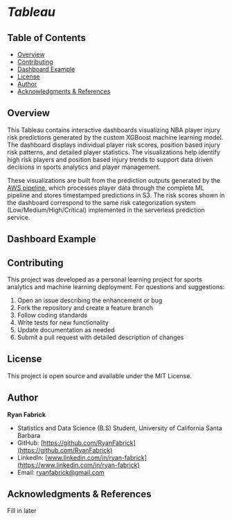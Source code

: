 # *Tableau*

## Table of Contents

- [Overview](#overview)
- [Contributing](#contributing)
- [Dashboard Example](#dashboard-example)
- [License](#license)
- [Author](#author)
- [Acknowledgments & References](#acknowledgments--references)
    
## Overview

This Tableau contains interactive dashboards visualizing NBA player injury risk predictions generated by the custom XGBoost machine learning model. The dashboard displays individual player risk scores, position based injury risk patterns, and detailed player statistics. The visualizations help identify high risk players and position based injury trends to support data driven decisions in sports analytics and player management.

These visualizations are built from the prediction outputs generated by the [AWS pipeline](../aws/README.md), which processes player data through the complete ML pipeline and stores timestamped predictions in S3. The risk scores shown in the dashboard correspond to the same risk categorization system (Low/Medium/High/Critical) implemented in the serverless prediction service. 

## Dashboard Example

## Contributing

This project was developed as a personal learning project for sports analytics and machine learning deployment. For questions and suggestions:

1. Open an issue describing the enhancement or bug
2. Fork the repository and create a feature branch
3. Follow coding standards
4. Write tests for new functionality
5. Update documentation as needed
6. Submit a pull request with detailed description of changes

## License

This project is open source and available under the MIT License.

## Author

**Ryan Fabrick**
- Statistics and Data Science (B.S) Student, University of California Santa Barbara
- GitHub: [https://github.com/RyanFabrick](https://github.com/RyanFabrick)
- LinkedIn: [www.linkedin.com/in/ryan-fabrick](https://www.linkedin.com/in/ryan-fabrick)
- Email: ryanfabrick@gmail.com

## Acknowledgments & References

Fill in later